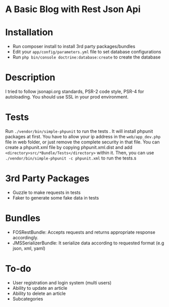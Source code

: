 A Basic Blog with Rest Json Api
==================

# Installation
* Run composer install to install 3rd party packages/bundles
* Edit your `app/config/parameters.yml` file to set database configurations
* Run `php bin/console doctrine:database:create` to create the database

# Description
I tried to follow jsonapi.org standards, PSR-2 code style, PSR-4 for autoloading. You should use SSL in your prod environment.

# Tests
Run `./vendor/bin/simple-phpunit` to run the tests . It will install phpunit packages at first.
You have to allow your ip address in the `web/app_dev.php` file in web folder, or just remove the complete security in that file.
You can create a phpunit.xml file by copying phpunit.xml.dist and add `<directory>src/*Bundle/Tests</directory>` within it.
Then, you can use `./vendor/bin/simple-phpunit -c phpunit.xml` to run the tests.s

# 3rd Party Packages
* Guzzle to make requests in tests
* Faker to generate some fake data in tests

# Bundles
* FOSRestBundle: Accepts requests and returns appropriate response accordingly.
* JMSSerializerBundle: It serialize data according to requested format (e.g json, xml, yaml)

# To-do
* User registration and login system (multi users)
* Ability to update an article
* Ability to delete an article
* Subcategories